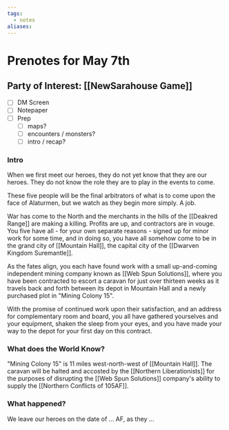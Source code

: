 ```yaml
---
tags:
  - notes
aliases:
---
```


# Prenotes for May 7th
## Party of Interest: [[NewSarahouse Game]]
- [ ] DM Screen
- [ ] Notepaper
- [ ] Prep
	- [ ] maps?
	- [ ] encounters / monsters?
	- [ ] intro / recap?

### Intro
When we first meet our heroes, they do not yet know that they are our heroes. They do not know the role they are to play in the events to come. 

These five people will be the final arbitrators of what is to come upon the face of Alaturmen, but we watch as they begin more simply. A job.

War has come to the North and the merchants in the hills of the [[Deakred Range]] are making a killing. Profits are up, and contractors are in vouge. You five have all - for your own separate reasons - signed up for minor work for some time, and in doing so, you have all somehow come to be in the grand city of [[Mountain Hall]], the capital city of the [[Dwarven Kingdom Suremantle]]. 

As the fates align, you each have found work with a small up-and-coming independent mining company known as [[Web Spun Solutions]], where you have been contracted to escort a caravan for just over thirteen weeks as it travels back and forth between its depot in Mountain Hall and a newly purchased plot in "Mining Colony 15".

With the promise of continued work upon their satisfaction, and an address for complementary room and board, you all have gathered yourselves and your equipment, shaken the sleep from your eyes, and you have made your way to the depot for your first day on this contract.



### What does the World Know?

"Mining Colony 15" is 11 miles west-north-west of [[Mountain Hall]].
The caravan will be halted and accosted by the [[Northern Liberationists]] for the purposes of disrupting the [[Web Spun Solutions]] company's ability to supply the [[Northern Conflicts of 105AF]].

### What happened?


We leave our heroes on the date of ... AF, as they ...